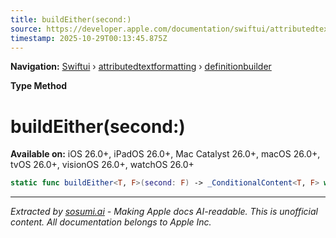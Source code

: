 ```yaml
---
title: buildEither(second:)
source: https://developer.apple.com/documentation/swiftui/attributedtextformatting/definitionbuilder/buildeither(second:)
timestamp: 2025-10-29T00:13:45.875Z
---
```


**Navigation:** [Swiftui](/documentation/swiftui) › [attributedtextformatting](/documentation/swiftui/attributedtextformatting) › [definitionbuilder](/documentation/swiftui/attributedtextformatting/definitionbuilder)

**Type Method**

# buildEither(second:)

**Available on:** iOS 26.0+, iPadOS 26.0+, Mac Catalyst 26.0+, macOS 26.0+, tvOS 26.0+, visionOS 26.0+, watchOS 26.0+

```swift
static func buildEither<T, F>(second: F) -> _ConditionalContent<T, F> where Scope == T.Scope, T : AttributedTextFormattingDefinition, F : AttributedTextFormattingDefinition, T.Scope == F.Scope
```

---

*Extracted by [sosumi.ai](https://sosumi.ai) - Making Apple docs AI-readable.*
*This is unofficial content. All documentation belongs to Apple Inc.*
